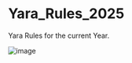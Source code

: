 # Yara_Rules_2025
Yara Rules for the current Year.

![image](https://github.com/user-attachments/assets/512f398a-c02f-44b0-8232-9fc9c1397ff3)

